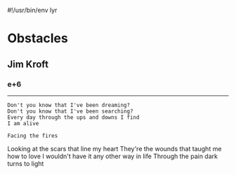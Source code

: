 #!/usr/bin/env lyr
# Obstacles
## Jim Kroft
### e+6


---



    Don't you know that I've been dreaming?
    Don't you know that I've been searching?
    Every day through the ups and downs I find
    I am alive

    Facing the fires


Looking at the scars that line my heart
They're the wounds that taught me how to love
I wouldn't have it any other way in life
Through the pain dark turns to light